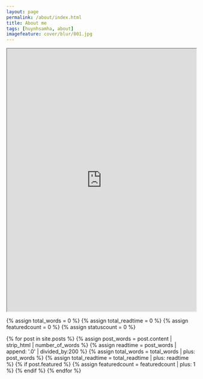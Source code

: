 ```yaml
---
layout: page
permalink: /about/index.html
title: About me
tags: [huynhsamha, about]
imagefeature: cover/blur/001.jpg
---
```

<!-- <figure>
  <img src="{{ site.url }}/images/huynhsamha.jpg" alt="Avatar of Sam">
  <figcaption>huynhsamha (Sam)</figcaption>
</figure> -->

<iframe src="https://huynhsamha.github.io/assets/resume.pdf" width="100%" height="700px"></iframe>

{% assign total_words = 0 %}
{% assign total_readtime = 0 %}
{% assign featuredcount = 0 %}
{% assign statuscount = 0 %}

{% for post in site.posts %}
    {% assign post_words = post.content | strip_html | number_of_words %}
    {% assign readtime = post_words | append: '.0' | divided_by:200 %}
    {% assign total_words = total_words | plus: post_words %}
    {% assign total_readtime = total_readtime | plus: readtime %}
    {% if post.featured %}
    {% assign featuredcount = featuredcount | plus: 1 %}
    {% endif %}
{% endfor %}

